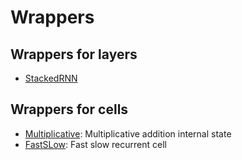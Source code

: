 # Wrappers

## Wrappers for layers

- [StackedRNN](wrappers/stacked.md)

## Wrappers for cells

- [Multiplicative](wrappers/multiplicative.md):
  Multiplicative addition internal state
- [FastSLow](wrappers/fastslow.md):
  Fast slow recurrent cell
